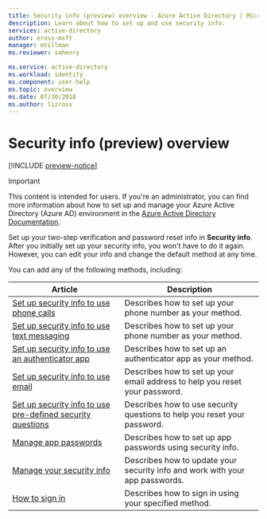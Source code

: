 ```yaml
---
title: Security info (preview) overview - Azure Active Directory | Microsoft Docs
description: Learn about how to set up and use security info.
services: active-directory
author: eross-msft
manager: mtillman
ms.reviewer: sahenry

ms.service: active-directory
ms.workload: identity
ms.component: user-help
ms.topic: overview
ms.date: 07/30/2018
ms.author: lizross
---
```



# Security info (preview) overview

[!INCLUDE [preview-notice](../../../includes/active-directory-end-user-preview-notice-security-info.md)]

>[!Important]
>This content is intended for users. If you're an administrator, you can find more information about how to set up and manage your Azure Active Directory (Azure AD) environment in the [Azure Active Directory Documentation](https://docs.microsoft.com/azure/active-directory).

Set up your two-step verification and password reset info in **Security info**. After you initially set up your security info, you won't have to do it again. However, you can edit your info and change the default method at any time.

You can add any of the following methods, including:

|Article |Description |
|------|------------|
|[Set up security info to use phone calls](security-info-setup-phone-number.md)| Describes how to set up your phone number as your method.|
|[Set up security info to use text messaging](security-info-setup-text-msg.md)|Describes how to set up your phone number as your method.|
|[Set up security info to use an authenticator app](security-info-setup-auth-app.md)|Describes how to set up an authenticator app as your method.|
|[Set up security info to use email](security-info-setup-email.md)|Describes how to set up your email address to help you reset your password.|
|[Set up security info to use pre-defined security questions](security-info-setup-questions.md)|Describes how to use security questions to help you reset your password.|
|[Manage app passwords](security-info-app-passwords.md)|Describes how to set up app passwords using security info.|
|[Manage your security info](security-info-manage-settings.md)|Describes how to update your security info and work with your app passwords.|
|[How to sign in](user-help-sign-in.md)|Describes how to sign in using your specified method.|